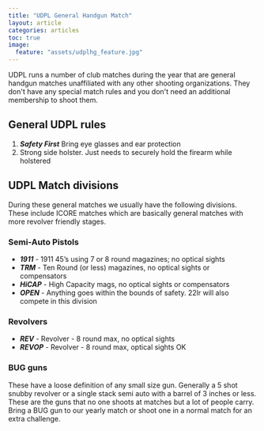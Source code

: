 ```yaml
---
title: "UDPL General Handgun Match"
layout: article
categories: articles
toc: true
image:
  feature: "assets/udplhg_feature.jpg"
---
```


UDPL runs a number of club matches during the year that are general handgun matches unaffiliated with any other shooting organizations. They don't have any special match rules and you don't need an additional membership to shoot them.

## General UDPL rules

1. ***Safety First*** Bring eye glasses and ear protection
1. Strong side holster. Just needs to securely hold the firearm while holstered


## UDPL Match divisions

During these general matches we usually have the following divisions. These include ICORE matches which are basically general matches with more revolver friendly stages.

### Semi-Auto Pistols

* ***1911*** - 1911 45’s using 7 or 8 round magazines; no optical sights
* ***TRM*** - Ten Round (or less) magazines, no optical sights or compensators
* ***HiCAP*** - High Capacity mags, no optical sights or compensators
* ***OPEN*** - Anything goes within the bounds of safety. 22lr will also compete in this division
 
### Revolvers

* ***REV*** - Revolver - 8 round max, no optical sights
* ***REVOP*** - Revolver - 8 round max, optical sights OK

### BUG guns

These have a loose definition of any small size gun. Generally a 5 shot snubby revolver or a single stack semi auto with a barrel of 3 inches or less. These are the guns that no one shoots at matches but a lot of people carry. Bring a BUG gun to our yearly match or shoot one in a normal match for an extra challenge.


